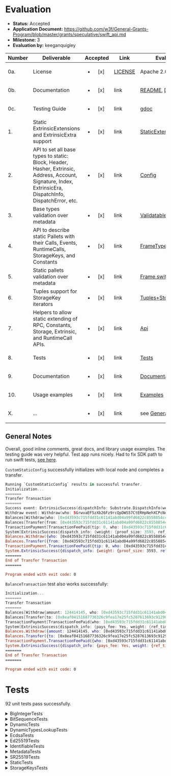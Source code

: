 # Evaluation

- **Status:** Accepted
- **Application Document:** https://github.com/w3f/General-Grants-Program/blob/master/grants/speculative/swift_api.md
- **Milestone:** 3
- **Evaluation by:** keeganquigley

| Number | Deliverable | Accepted | Link | Evaluation Notes |
| ------ | ----------- | :------: | ---- |----------------- |
| 0a. | License | <ul><li>[x] </li></ul> | [LICENSE](https://github.com/tesseract-one/Substrate.swift/blob/029ab47d91d3e97f753760610381f5fe9f7d5a88/LICENSE) | Apache 2.0 | 
| 0b. | Documentation | <ul><li>[x] </li></ul> | link | [README](https://github.com/tesseract-one/Substrate.swift/blob/029ab47d91d3e97f753760610381f5fe9f7d5a88/README.md), [Documentation](https://github.com/tesseract-one/Substrate.swift/tree/029ab47d91d3e97f753760610381f5fe9f7d5a88/Documentation) |
| 0c. | Testing Guide | <ul><li>[x] </li></ul> | link | [gdoc](https://docs.google.com/document/d/1CB6mz66LCxqQpwQV-9eoaMNhg1Ou6nK-ksOrhPIQG6Q)|
| 1. | Static ExtrinsicExtensions and ExtrinsicExtra support | <ul><li>[x] </li></ul> | link | [StaticExtensionsProvider.swift](https://github.com/tesseract-one/Substrate.swift/blob/main/Sources/Substrate/Extrinsic/Extensions/StaticExtensionsProvider.swift) | Static Extrinsic Extensions |
| 2. | API to set all base types to static: Block, Header, Hasher, Extrinsic, Address, Account, Signature, Index, ExtrinsicEra, DispatchInfo, DispatchError, etc. | <ul><li>[x] </li></ul> | link | [Config](https://github.com/tesseract-one/Substrate.swift/blob/main/Sources/Substrate/Config/Config.swift) | Configuration object which provides types for SDK, where static types can be set |
| 3. |  Base types validation over metadata | <ul><li>[x] </li></ul> | link | [ValidatableType.swift](https://github.com/tesseract-one/Substrate.swift/blob/main/Sources/Substrate/Types/ValidatableType.swift) | Set of protocols and implementations to validate static and dynamic types over metadata |
| 4. | API to describe static Pallets with their Calls, Events, RuntimeCalls, StorageKeys, and Constants | <ul><li>[x] </li></ul> | link | [FrameType.swift](https://github.com/tesseract-one/Substrate.swift/blob/main/Sources/Substrate/Types/FrameType.swift) | Set of protocols and helpers for static/dynamic Frame types |
| 5. | Static pallets validation over metadata | <ul><li>[x] </li></ul> | link | [Frame.swift](https://github.com/tesseract-one/Substrate.swift/blob/main/Sources/Substrate/Types/Frame.swift) | API for static Frame creation and validation |
| 6. | Tuples support for StorageKey iterators | <ul><li>[x] </li></ul> | link | [Tuples+StorageKey.swift](https://github.com/tesseract-one/Substrate.swift/blob/main/Sources/Substrate/Types/Static/Tuples%2BTupleStorageKey.swift) | n-map storage keys can be represented as tuples of Key-Hash pairs |
| 7. | Helpers to allow static extending of RPC, Constants, Storage, Extrinsic, and RuntimeCall APIs. | <ul><li>[x] </li></ul> | link | [Api](https://github.com/tesseract-one/Substrate.swift/tree/main/Sources/Substrate/Api) | Extension points for developer-friendly APIs. Examples in the Documentation |
| 8. | Tests | <ul><li>[x] </li></ul> | link | [Tests](https://github.com/tesseract-one/Substrate.swift/tree/main/Tests) | Unit and Integration tests (with `substrate-contracts-node`) |
| 9. | Documentation | <ul><li>[x] </li></ul> | link | [Documentation](https://github.com/tesseract-one/Substrate.swift/tree/main/Documentation) | Documentation for Core Types and static extensions |
| 10. | Usage examples | <ul><li>[x] </li></ul> | link | [Examples](https://github.com/tesseract-one/Substrate.swift/tree/main/Examples) | Example applications for dynamic and static modes |
| X. | ... | <ul><li>[x] </li></ul> | link | see [General Notes](#general-notes) |


## General Notes

Overall, good inline comments, great docs, and library usage examples. The testing guide was very helpful. Test app runs nicely. Had to fix SDK path to run swift tests, [see here](https://github.com/w3f/Grant-Milestone-Delivery/pull/1002#issuecomment-1740060784).

`CustomStaticConfig` successfully initializes with local node and completes a transfer.

```swift
Running `CustomStaticConfig` results in successful transfer.
Initialization...
=======
Transfer Transaction
=======
Success event: ExtrinsicSuccess(dispatchInfo: Substrate.DispatchInfo(weight: Substrate.DispatchInfo.Weight(refTime: 308980000, proofSize: 3593), clazz: Substrate.DispatchInfo.DispatchClass.normal, paysFee: Substrate.DispatchInfo.Pays.yes))
Withdraw event: Withdraw(who: 5GrwvaEF5zXb26Fz9rcQpDWS57CtERHpNehXCPcNoHGKutQY, amount: 308980145)
Balances[Withdraw{who: [0xd43593c715fdd31c61141abd04a99fd6822c8558854ccde39a5684e7a56da27d], amount: 308980145}]
Balances[Transfer{from: [0xd43593c715fdd31c61141abd04a99fd6822c8558854ccde39a5684e7a56da27d], to: [0x8eaf04151687736326c9fea17e25fc5287613693c912909cb226aa4794f26a48], amount: 15483812850}]
TransactionPayment[TransactionFeePaid{tip: 0, who: [0xd43593c715fdd31c61141abd04a99fd6822c8558854ccde39a5684e7a56da27d], actual_fee: 308980145}]
System[ExtrinsicSuccess{dispatch_info: {weight: {proof_size: 3593, ref_time: 308980000}, pays_fee: Yes, class: Normal}}]
Balances.Withdraw({who: [0xd43593c715fdd31c61141abd04a99fd6822c8558854ccde39a5684e7a56da27d], amount: 308980145})
Balances.Transfer({from: [0xd43593c715fdd31c61141abd04a99fd6822c8558854ccde39a5684e7a56da27d], to: [0x8eaf04151687736326c9fea17e25fc5287613693c912909cb226aa4794f26a48], amount: 15483812850})
TransactionPayment.TransactionFeePaid({tip: 0, who: [0xd43593c715fdd31c61141abd04a99fd6822c8558854ccde39a5684e7a56da27d], actual_fee: 308980145})
System.ExtrinsicSuccess({dispatch_info: {weight: {proof_size: 3593, ref_time: 308980000}, pays_fee: Yes, class: Normal}})
=======
End of Transfer Transaction
=======

Program ended with exit code: 0
```
`BalanceTransaction` test also works successfully:
```swift
Initialization...
=======
Transfer Transaction
=======
Balances[Withdraw{amount: 124414145, who: [0xd43593c715fdd31c61141abd04a99fd6822c8558854ccde39a5684e7a56da27d]}]
Balances[Transfer{to: [0x8eaf04151687736326c9fea17e25fc5287613693c912909cb226aa4794f26a48], amount: 15483812850, from: [0xd43593c715fdd31c61141abd04a99fd6822c8558854ccde39a5684e7a56da27d]}]
TransactionPayment[TransactionFeePaid{who: [0xd43593c715fdd31c61141abd04a99fd6822c8558854ccde39a5684e7a56da27d], tip: 0, actual_fee: 124414145}]
System[ExtrinsicSuccess{dispatch_info: {pays_fee: Yes, weight: {ref_time: 308980000, proof_size: 3593}, class: Normal}}]
Balances.Withdraw({amount: 124414145, who: [0xd43593c715fdd31c61141abd04a99fd6822c8558854ccde39a5684e7a56da27d]})
Balances.Transfer({to: [0x8eaf04151687736326c9fea17e25fc5287613693c912909cb226aa4794f26a48], amount: 15483812850, from: [0xd43593c715fdd31c61141abd04a99fd6822c8558854ccde39a5684e7a56da27d]})
TransactionPayment.TransactionFeePaid({who: [0xd43593c715fdd31c61141abd04a99fd6822c8558854ccde39a5684e7a56da27d], tip: 0, actual_fee: 124414145})
System.ExtrinsicSuccess({dispatch_info: {pays_fee: Yes, weight: {ref_time: 308980000, proof_size: 3593}, class: Normal}})
=======
End of Transfer Transaction
=======

Program ended with exit code: 0
```
# Tests

92 unit tests pass successfully.

<details>

  <summary>BigIntegerTests</summary>

  ```swift
[381/381] Linking SubstratePackageTests
Build complete! (42.37s)
Test Suite 'All tests' started at 2023-09-28 17:57:32.434.
Test Suite 'SubstratePackageTests.xctest' started at 2023-09-28 17:57:32.434.
Test Suite 'BigIntegerTests' started at 2023-09-28 17:57:32.434.
Test Case '-[SubstrateTests.BigIntegerTests testCompact1024]' started.
Test Case '-[SubstrateTests.BigIntegerTests testCompact1024]' passed (0.015 seconds).
Test Case '-[SubstrateTests.BigIntegerTests testCompact128]' started.
Test Case '-[SubstrateTests.BigIntegerTests testCompact128]' passed (0.001 seconds).
Test Case '-[SubstrateTests.BigIntegerTests testCompact256]' started.
Test Case '-[SubstrateTests.BigIntegerTests testCompact256]' passed (0.003 seconds).
Test Case '-[SubstrateTests.BigIntegerTests testCompact512]' started.
Test Case '-[SubstrateTests.BigIntegerTests testCompact512]' passed (0.008 seconds).
Test Case '-[SubstrateTests.BigIntegerTests testInt1024]' started.
Test Case '-[SubstrateTests.BigIntegerTests testInt1024]' passed (0.001 seconds).
Test Case '-[SubstrateTests.BigIntegerTests testInt128]' started.
Test Case '-[SubstrateTests.BigIntegerTests testInt128]' passed (0.000 seconds).
Test Case '-[SubstrateTests.BigIntegerTests testInt256]' started.
Test Case '-[SubstrateTests.BigIntegerTests testInt256]' passed (0.000 seconds).
Test Case '-[SubstrateTests.BigIntegerTests testInt512]' started.
Test Case '-[SubstrateTests.BigIntegerTests testInt512]' passed (0.000 seconds).
Test Case '-[SubstrateTests.BigIntegerTests testUInt1024]' started.
Test Case '-[SubstrateTests.BigIntegerTests testUInt1024]' passed (0.060 seconds).
Test Case '-[SubstrateTests.BigIntegerTests testUInt128]' started.
Test Case '-[SubstrateTests.BigIntegerTests testUInt128]' passed (0.002 seconds).
Test Case '-[SubstrateTests.BigIntegerTests testUInt256]' started.
Test Case '-[SubstrateTests.BigIntegerTests testUInt256]' passed (0.007 seconds).
Test Case '-[SubstrateTests.BigIntegerTests testUInt512]' started.
Test Case '-[SubstrateTests.BigIntegerTests testUInt512]' passed (0.019 seconds).
Test Suite 'BigIntegerTests' passed at 2023-09-28 17:57:32.552.
	 Executed 12 tests, with 0 failures (0 unexpected) in 0.117 (0.117) seconds
```
</details>

<details>

  <summary>BitSequenceTests</summary>

```swift
  Test Suite 'BitSequenceTests' started at 2023-09-28 17:57:32.552.
Test Case '-[SubstrateTests.BitSequenceTests testUInt64]' started.
Test Case '-[SubstrateTests.BitSequenceTests testUInt64]' passed (0.000 seconds).
Test Case '-[SubstrateTests.BitSequenceTests testUInt8]' started.
Test Case '-[SubstrateTests.BitSequenceTests testUInt8]' passed (0.001 seconds).
Test Suite 'BitSequenceTests' passed at 2023-09-28 17:57:32.553.
	 Executed 2 tests, with 0 failures (0 unexpected) in 0.002 (0.002) seconds
```
</details>

<details>

  <summary>DynamicTests</summary>

  ```swift
Test Suite 'DynamicTests' started at 2023-09-28 17:57:32.553.
Test Case '-[IntegrationTests.DynamicTests testBlock]' started.
Test Case '-[IntegrationTests.DynamicTests testBlock]' passed (0.108 seconds).
Test Case '-[IntegrationTests.DynamicTests testInitialization]' started.
Test Case '-[IntegrationTests.DynamicTests testInitialization]' passed (0.074 seconds).
Test Case '-[IntegrationTests.DynamicTests testQueryFeeDetails]' started.
Test Case '-[IntegrationTests.DynamicTests testQueryFeeDetails]' passed (0.084 seconds).
Test Case '-[IntegrationTests.DynamicTests testQueryPaymentInfo]' started.
Test Case '-[IntegrationTests.DynamicTests testQueryPaymentInfo]' passed (0.082 seconds).
Test Case '-[IntegrationTests.DynamicTests testStorageIteration]' started.
Test Case '-[IntegrationTests.DynamicTests testStorageIteration]' passed (0.080 seconds).
Test Case '-[IntegrationTests.DynamicTests testStorageValueCall]' started.
Test Case '-[IntegrationTests.DynamicTests testStorageValueCall]' passed (0.075 seconds).
Test Case '-[IntegrationTests.DynamicTests testTransferAndWatchBatchTx]' started.
Test Case '-[IntegrationTests.DynamicTests testTransferAndWatchBatchTx]' passed (0.085 seconds).
Test Case '-[IntegrationTests.DynamicTests testTransferAndWatchTx]' started.
Test Case '-[IntegrationTests.DynamicTests testTransferAndWatchTx]' passed (0.083 seconds).
Test Case '-[IntegrationTests.DynamicTests testTransferBatchTx]' started.
Test Case '-[IntegrationTests.DynamicTests testTransferBatchTx]' passed (0.082 seconds).
Test Case '-[IntegrationTests.DynamicTests testTransferTx]' started.
Test Case '-[IntegrationTests.DynamicTests testTransferTx]' passed (0.082 seconds).
Test Suite 'DynamicTests' passed at 2023-09-28 17:57:33.388.
	 Executed 10 tests, with 0 failures (0 unexpected) in 0.835 (0.835) seconds
```
</details>

<details>

  <summary>DynamicTypesLookupTests</summary>

  ```swift
Test Suite 'DynamicTypesLookupTests' started at 2023-09-28 17:57:33.389.
Test Case '-[SubstrateTests.DynamicTypesLookupTests testMetadataV14]' started.
Test Case '-[SubstrateTests.DynamicTypesLookupTests testMetadataV14]' passed (0.033 seconds).
Test Case '-[SubstrateTests.DynamicTypesLookupTests testMetadataV15]' started.
Test Case '-[SubstrateTests.DynamicTypesLookupTests testMetadataV15]' passed (0.036 seconds).
Test Suite 'DynamicTypesLookupTests' passed at 2023-09-28 17:57:33.458.
	 Executed 2 tests, with 0 failures (0 unexpected) in 0.069 (0.069) seconds
```
</details>

<details>

  <summary>EcdsaTests</summary>

  ```swift
Test Suite 'EcdsaTests' started at 2023-09-28 17:57:33.458.
Test Case '-[KeychainTests.EcdsaTests testDefaultPhraseShouldBeUsed]' started.
Test Case '-[KeychainTests.EcdsaTests testDefaultPhraseShouldBeUsed]' passed (0.015 seconds).
Test Case '-[KeychainTests.EcdsaTests testGeneratedPairShouldWork]' started.
Test Case '-[KeychainTests.EcdsaTests testGeneratedPairShouldWork]' passed (0.000 seconds).
Test Case '-[KeychainTests.EcdsaTests testGenerateFromPhraseRecoveryPossible]' started.
Test Case '-[KeychainTests.EcdsaTests testGenerateFromPhraseRecoveryPossible]' passed (0.002 seconds).
Test Case '-[KeychainTests.EcdsaTests testGenerateWithPasswordPhraseRecoveryPossible]' started.
Test Case '-[KeychainTests.EcdsaTests testGenerateWithPasswordPhraseRecoveryPossible]' passed (0.002 seconds).
Test Case '-[KeychainTests.EcdsaTests testPasswordDoesSomething]' started.
Test Case '-[KeychainTests.EcdsaTests testPasswordDoesSomething]' passed (0.002 seconds).
Test Case '-[KeychainTests.EcdsaTests testSeedAndDeriveShouldWork]' started.
Test Case '-[KeychainTests.EcdsaTests testSeedAndDeriveShouldWork]' passed (0.000 seconds).
Test Case '-[KeychainTests.EcdsaTests testSeededPairShouldWork]' started.
Test Case '-[KeychainTests.EcdsaTests testSeededPairShouldWork]' passed (0.001 seconds).
Test Case '-[KeychainTests.EcdsaTests testSs58CheckRoundtripWorks]' started.
Test Case '-[KeychainTests.EcdsaTests testSs58CheckRoundtripWorks]' passed (0.001 seconds).
Test Case '-[KeychainTests.EcdsaTests testTestVectorByStringShouldWork]' started.
Test Case '-[KeychainTests.EcdsaTests testTestVectorByStringShouldWork]' passed (0.001 seconds).
Test Case '-[KeychainTests.EcdsaTests testTestVectorShouldWork]' started.
Test Case '-[KeychainTests.EcdsaTests testTestVectorShouldWork]' passed (0.000 seconds).
Test Suite 'EcdsaTests' passed at 2023-09-28 17:57:33.481.
	 Executed 10 tests, with 0 failures (0 unexpected) in 0.023 (0.023) seconds
```
</details>

<details>

  <summary>Ed25519Tests</summary>

  ```swift
Test Suite 'Ed25519Tests' started at 2023-09-28 17:57:33.481.
Test Case '-[KeychainTests.Ed25519Tests testDefaultPhraseShouldBeUsed]' started.
Test Case '-[KeychainTests.Ed25519Tests testDefaultPhraseShouldBeUsed]' passed (0.002 seconds).
Test Case '-[KeychainTests.Ed25519Tests testGeneratedPairShouldWork]' started.
Test Case '-[KeychainTests.Ed25519Tests testGeneratedPairShouldWork]' passed (0.000 seconds).
Test Case '-[KeychainTests.Ed25519Tests testGenerateFromPhraseRecoveryPossible]' started.
Test Case '-[KeychainTests.Ed25519Tests testGenerateFromPhraseRecoveryPossible]' passed (0.002 seconds).
Test Case '-[KeychainTests.Ed25519Tests testGenerateWithPasswordPhraseRecoveryPossible]' started.
Test Case '-[KeychainTests.Ed25519Tests testGenerateWithPasswordPhraseRecoveryPossible]' passed (0.002 seconds).
Test Case '-[KeychainTests.Ed25519Tests testPasswordDoesSomething]' started.
Test Case '-[KeychainTests.Ed25519Tests testPasswordDoesSomething]' passed (0.002 seconds).
Test Case '-[KeychainTests.Ed25519Tests testSeedAndDeriveShouldWork]' started.
Test Case '-[KeychainTests.Ed25519Tests testSeedAndDeriveShouldWork]' passed (0.000 seconds).
Test Case '-[KeychainTests.Ed25519Tests testSeededPairShouldWork]' started.
Test Case '-[KeychainTests.Ed25519Tests testSeededPairShouldWork]' passed (0.000 seconds).
Test Case '-[KeychainTests.Ed25519Tests testSs58CheckRoundtripWorks]' started.
Test Case '-[KeychainTests.Ed25519Tests testSs58CheckRoundtripWorks]' passed (0.000 seconds).
Test Case '-[KeychainTests.Ed25519Tests testTestVectorByStringShouldWork]' started.
Test Case '-[KeychainTests.Ed25519Tests testTestVectorByStringShouldWork]' passed (0.000 seconds).
Test Case '-[KeychainTests.Ed25519Tests testTestVectorShouldWork]' started.
Test Case '-[KeychainTests.Ed25519Tests testTestVectorShouldWork]' passed (0.000 seconds).
Test Suite 'Ed25519Tests' passed at 2023-09-28 17:57:33.491.
	 Executed 10 tests, with 0 failures (0 unexpected) in 0.010 (0.010) seconds
```
</details>

<details>

  <summary>IdentifiableTests</summary>

  ```swift
Test Suite 'IdentifiableTests' started at 2023-09-28 17:57:33.491.
Test Case '-[SubstrateTests.IdentifiableTests testEquatable]' started.
Test Case '-[SubstrateTests.IdentifiableTests testEquatable]' passed (0.000 seconds).
Test Case '-[SubstrateTests.IdentifiableTests testHashable]' started.
Test Case '-[SubstrateTests.IdentifiableTests testHashable]' passed (0.000 seconds).
Test Case '-[SubstrateTests.IdentifiableTests testRecursiveInit]' started.
Test Case '-[SubstrateTests.IdentifiableTests testRecursiveInit]' passed (0.000 seconds).
Test Case '-[SubstrateTests.IdentifiableTests testValidatable]' started.
Test Case '-[SubstrateTests.IdentifiableTests testValidatable]' passed (0.000 seconds).
Test Suite 'IdentifiableTests' passed at 2023-09-28 17:57:33.493.
	 Executed 4 tests, with 0 failures (0 unexpected) in 0.001 (0.001) seconds
```
</details>

<details>

  <summary>MetadataTests</summary>

  ```swift
Test Suite 'MetadataTests' started at 2023-09-28 17:57:33.493.
Test Case '-[SubstrateTests.MetadataTests testEncDecV14]' started.
Test Case '-[SubstrateTests.MetadataTests testEncDecV14]' passed (0.070 seconds).
Test Case '-[SubstrateTests.MetadataTests testEncDecV15]' started.
Test Case '-[SubstrateTests.MetadataTests testEncDecV15]' passed (0.081 seconds).
Test Suite 'MetadataTests' passed at 2023-09-28 17:57:33.644.
	 Executed 2 tests, with 0 failures (0 unexpected) in 0.152 (0.152) seconds
```
</details>

<details>

  <summary>SR25519Tests</summary>

  ```swift
Test Case '-[KeychainTests.Sr25519Tests testCompatibilityDeriveHardKnownPairShouldWork]' started.
Test Case '-[KeychainTests.Sr25519Tests testCompatibilityDeriveHardKnownPairShouldWork]' passed (0.001 seconds).
Test Case '-[KeychainTests.Sr25519Tests testCompatibilityDeriveSoftKnownPairShouldWork]' started.
Test Case '-[KeychainTests.Sr25519Tests testCompatibilityDeriveSoftKnownPairShouldWork]' passed (0.001 seconds).
Test Case '-[KeychainTests.Sr25519Tests testDefaultAddressShouldBeUsed]' started.
Test Case '-[KeychainTests.Sr25519Tests testDefaultAddressShouldBeUsed]' passed (0.001 seconds).
Test Case '-[KeychainTests.Sr25519Tests testDefaultPhraseShouldBeUsed]' started.
Test Case '-[KeychainTests.Sr25519Tests testDefaultPhraseShouldBeUsed]' passed (0.004 seconds).
Test Case '-[KeychainTests.Sr25519Tests testDefaultPhraseShouldCorrespondToDefaultAddress]' started.
Test Case '-[KeychainTests.Sr25519Tests testDefaultPhraseShouldCorrespondToDefaultAddress]' passed (0.003 seconds).
Test Case '-[KeychainTests.Sr25519Tests testDeriveHardPublicShouldFail]' started.
Test Case '-[KeychainTests.Sr25519Tests testDeriveHardPublicShouldFail]' passed (0.000 seconds).
Test Case '-[KeychainTests.Sr25519Tests testDeriveHardShouldWork]' started.
Test Case '-[KeychainTests.Sr25519Tests testDeriveHardShouldWork]' passed (0.001 seconds).
Test Case '-[KeychainTests.Sr25519Tests testDeriveSoftPublicShouldWork]' started.
Test Case '-[KeychainTests.Sr25519Tests testDeriveSoftPublicShouldWork]' passed (0.000 seconds).
Test Case '-[KeychainTests.Sr25519Tests testDeriveSoftShouldWork]' started.
Test Case '-[KeychainTests.Sr25519Tests testDeriveSoftShouldWork]' passed (0.001 seconds).
Test Case '-[KeychainTests.Sr25519Tests testGeneratedPairShouldWork]' started.
Test Case '-[KeychainTests.Sr25519Tests testGeneratedPairShouldWork]' passed (0.000 seconds).
Test Case '-[KeychainTests.Sr25519Tests testMessedMessageShouldNotWork]' started.
Test Case '-[KeychainTests.Sr25519Tests testMessedMessageShouldNotWork]' passed (0.000 seconds).
Test Case '-[KeychainTests.Sr25519Tests testMessedSignatureShouldNotWork]' started.
Test Case '-[KeychainTests.Sr25519Tests testMessedSignatureShouldNotWork]' passed (0.000 seconds).
Test Case '-[KeychainTests.Sr25519Tests testPhraseInit]' started.
Test Case '-[KeychainTests.Sr25519Tests testPhraseInit]' passed (0.001 seconds).
Test Case '-[KeychainTests.Sr25519Tests testSeededPairShouldWork]' started.
Test Case '-[KeychainTests.Sr25519Tests testSeededPairShouldWork]' passed (0.000 seconds).
Test Case '-[KeychainTests.Sr25519Tests testSignAndVerify]' started.
Test Case '-[KeychainTests.Sr25519Tests testSignAndVerify]' passed (0.000 seconds).
Test Case '-[KeychainTests.Sr25519Tests testSrTestVectorShouldWork]' started.
Test Case '-[KeychainTests.Sr25519Tests testSrTestVectorShouldWork]' passed (0.000 seconds).
Test Case '-[KeychainTests.Sr25519Tests testSs58CheckRoundtripWorks]' started.
Test Case '-[KeychainTests.Sr25519Tests testSs58CheckRoundtripWorks]' passed (0.000 seconds).
Test Suite 'Sr25519Tests' passed at 2023-09-28 17:57:33.660.
	 Executed 17 tests, with 0 failures (0 unexpected) in 0.015 (0.015) seconds
```
</details>

<details>

  <summary>StaticTests</summary>

  ```swift
Test Suite 'StaticTests' started at 2023-09-28 17:57:33.660.
Test Case '-[IntegrationTests.StaticTests testBlock]' started.
Test Case '-[IntegrationTests.StaticTests testBlock]' passed (0.079 seconds).
Test Case '-[IntegrationTests.StaticTests testConstant]' started.
Test Case '-[IntegrationTests.StaticTests testConstant]' passed (0.074 seconds).
Test Case '-[IntegrationTests.StaticTests testInitialization]' started.
Test Case '-[IntegrationTests.StaticTests testInitialization]' passed (0.074 seconds).
Test Case '-[IntegrationTests.StaticTests testQueryFeeDetails]' started.
Test Case '-[IntegrationTests.StaticTests testQueryFeeDetails]' passed (0.081 seconds).
Test Case '-[IntegrationTests.StaticTests testQueryPaymentInfo]' started.
Test Case '-[IntegrationTests.StaticTests testQueryPaymentInfo]' passed (0.081 seconds).
Test Case '-[IntegrationTests.StaticTests testStorageIteration]' started.
Test Case '-[IntegrationTests.StaticTests testStorageIteration]' passed (0.078 seconds).
Test Case '-[IntegrationTests.StaticTests testStorageValueCall]' started.
Test Case '-[IntegrationTests.StaticTests testStorageValueCall]' passed (0.075 seconds).
Test Case '-[IntegrationTests.StaticTests testTransferAndWatchBatchTx]' started.
Test Case '-[IntegrationTests.StaticTests testTransferAndWatchBatchTx]' passed (0.083 seconds).
Test Case '-[IntegrationTests.StaticTests testTransferAndWatchTx]' started.
Test Case '-[IntegrationTests.StaticTests testTransferAndWatchTx]' passed (0.084 seconds).
Test Case '-[IntegrationTests.StaticTests testTransferBatchTx]' started.
Test Case '-[IntegrationTests.StaticTests testTransferBatchTx]' passed (0.081 seconds).
Test Case '-[IntegrationTests.StaticTests testTransferTx]' started.
Test Case '-[IntegrationTests.StaticTests testTransferTx]' passed (0.080 seconds).
Test Suite 'StaticTests' passed at 2023-09-28 17:57:34.528.
	 Executed 11 tests, with 0 failures (0 unexpected) in 0.868 (0.868) seconds
```

</details>

<details>

  <summary>StorageKeysTests</summary>

  ```swift
Test Suite 'StorageKeysTests' started at 2023-09-28 17:57:34.528.
Test Case '-[SubstrateTests.StorageKeysTests testConcatDoubleMapStructStorageKey]' started.
Test Case '-[SubstrateTests.StorageKeysTests testConcatDoubleMapStructStorageKey]' passed (0.037 seconds).
Test Case '-[SubstrateTests.StorageKeysTests testConcatDoubleMapTupleStorageKey]' started.
Test Case '-[SubstrateTests.StorageKeysTests testConcatDoubleMapTupleStorageKey]' passed (0.036 seconds).
Test Case '-[SubstrateTests.StorageKeysTests testConcatMapStructStorageKey]' started.
Test Case '-[SubstrateTests.StorageKeysTests testConcatMapStructStorageKey]' passed (0.036 seconds).
Test Case '-[SubstrateTests.StorageKeysTests testConcatMapTupleStorageKey]' started.
Test Case '-[SubstrateTests.StorageKeysTests testConcatMapTupleStorageKey]' passed (0.036 seconds).
Test Case '-[SubstrateTests.StorageKeysTests testConcatTripleMapTupleStorageKey]' started.
Test Case '-[SubstrateTests.StorageKeysTests testConcatTripleMapTupleStorageKey]' passed (0.037 seconds).
Test Case '-[SubstrateTests.StorageKeysTests testEncDecAnyKey]' started.
Test Case '-[SubstrateTests.StorageKeysTests testEncDecAnyKey]' passed (0.036 seconds).
Test Case '-[SubstrateTests.StorageKeysTests testFixedDoubleMapStructStorageKey]' started.
Test Case '-[SubstrateTests.StorageKeysTests testFixedDoubleMapStructStorageKey]' passed (0.036 seconds).
Test Case '-[SubstrateTests.StorageKeysTests testFixedDoubleMapTupleStorageKey]' started.
Test Case '-[SubstrateTests.StorageKeysTests testFixedDoubleMapTupleStorageKey]' passed (0.036 seconds).
Test Case '-[SubstrateTests.StorageKeysTests testFixedMapStructStorageKey]' started.
Test Case '-[SubstrateTests.StorageKeysTests testFixedMapStructStorageKey]' passed (0.036 seconds).
Test Case '-[SubstrateTests.StorageKeysTests testFixedMapTupleStorageKey]' started.
Test Case '-[SubstrateTests.StorageKeysTests testFixedMapTupleStorageKey]' passed (0.036 seconds).
Test Case '-[SubstrateTests.StorageKeysTests testFixedTripleMapTupleStorageKey]' started.
Test Case '-[SubstrateTests.StorageKeysTests testFixedTripleMapTupleStorageKey]' passed (0.037 seconds).
Test Case '-[SubstrateTests.StorageKeysTests testPlainStorageKey]' started.
Test Case '-[SubstrateTests.StorageKeysTests testPlainStorageKey]' passed (0.037 seconds).
Test Suite 'StorageKeysTests' passed at 2023-09-28 17:57:34.965.
	 Executed 12 tests, with 0 failures (0 unexpected) in 0.436 (0.436) seconds
Test Suite 'SubstratePackageTests.xctest' passed at 2023-09-28 17:57:34.965.
	 Executed 92 tests, with 0 failures (0 unexpected) in 2.528 (2.530) seconds
Test Suite 'All tests' passed at 2023-09-28 17:57:34.965.
	 Executed 92 tests, with 0 failures (0 unexpected) in 2.528 (2.531) seconds
```
</details>
